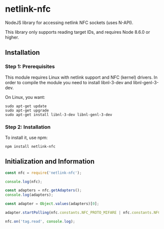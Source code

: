 netlink-nfc
========

NodeJS library for accessing netlink NFC sockets (uses N-API).

This library only supports reading target IDs, and requires Node 8.6.0 or higher.

## Installation

### Step 1: Prerequisites
This module requires Linux with netlink support and NFC (kernel) drivers.
In order to compile the module you need to install libnl-3-dev and libnl-genl-3-dev.

On Linux, you want:

    sudo apt-get update
    sudo apt-get upgrade
    sudo apt-get install libnl-3-dev libnl-genl-3-dev

### Step 2: Installation

To install it, use npm:

    npm install netlink-nfc


## Initialization and Information

```js
const nfc = require('netlink-nfc');

console.log(nfc);

const adapters = nfc.getAdapters();
console.log(adapters);

const adapter = Object.values(adapters)[0];

adapter.startPolling(nfc.constants.NFC_PROTO_MIFARE | nfc.constants.NFC_PROTO_ISO14443);

nfc.on('tag.read', console.log);
```

